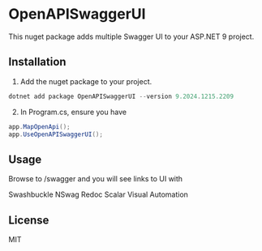 # OpenAPISwaggerUI


This nuget package adds multiple Swagger UI to your ASP.NET 9 project.

## Installation

1. Add the nuget package to your project.

```powershell
dotnet add package OpenAPISwaggerUI --version 9.2024.1215.2209
```

2. In Program.cs, ensure you have

```csharp
app.MapOpenApi();
app.UseOpenAPISwaggerUI();
```

## Usage

Browse to /swagger and you will see links to UI with 

Swashbuckle
NSwag
Redoc
Scalar
Visual Automation

## License

MIT
